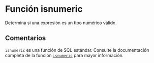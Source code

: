 ﻿---
SidebarGroup: "i"
Autogenerated: true
---

# Función  isnumeric

Determina si una expresión es un tipo numérico válido.

## Comentarios 

`isnumeric` es una función de SQL estándar. Consulte la documentación completa de la función [`isnumeric`](https://learn.microsoft.com/es-es/sql/t-sql/functions/isnumeric-transact-sql) para mayor información.
